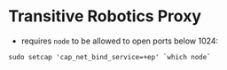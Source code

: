 # Transitive Robotics Proxy

- requires `node` to be allowed to open ports below 1024:
```
sudo setcap 'cap_net_bind_service=+ep' `which node`
```
